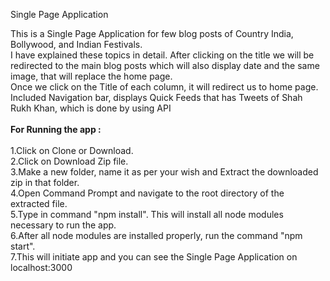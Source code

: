 Single Page Application

This is a Single Page Application for few blog posts of Country India, Bollywood, and Indian Festivals. </br>
I have explained these topics in detail. After clicking on the title we will be redirected to the main blog posts which will also display date and the same image, that will replace the home page.</br>
Once we click on the Title of each column, it will redirect us to home page. </br>
Included Navigation bar, displays Quick Feeds that has Tweets of Shah Rukh Khan, which is done by using API</br></br>
<b>For Running the app : </b></br></br>
1.Click on Clone or Download.</br>
2.Click on Download Zip file.</br>
3.Make a new folder, name it as per your wish and Extract the downloaded zip in that folder.</br>
4.Open Command Prompt and navigate to the root directory of the extracted file.</br>
5.Type in command "npm install". This will install all node modules necessary to run the app.</br>
6.After all node modules are installed properly, run the command "npm start".</br>
7.This will initiate app and you can see the Single Page Application on localhost:3000</br></br>

